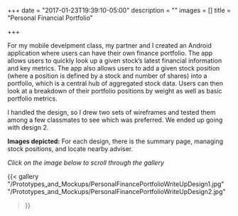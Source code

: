 +++
date = "2017-01-23T19:39:10-05:00"
description = ""
images = []
title = "Personal Financial Portfolio"

+++

For my mobile develpment class, my partner and I created an Android application where users can have their own finance portfolio. The app allows users to quickly look up a given stock’s latest financial information and key metrics. The app also allows users to add a given stock position (where a position is defined by a stock and number of shares) into a portfolio, which is a central hub of aggregated stock data. Users can then look at a breakdown of their portfolio positions by weight as well as basic portfolio metrics.

I handled the design, so I drew two sets of wireframes and tested them among a few classmates to see which was preferred. We ended up going with design 2.

**Images depicted:** For each design, there is the summary page, managing stock positions, and locate nearby adviser.

*Click on the image below to scroll through the gallery*

{{< gallery
    "/Prototypes_and_Mockups/PersonalFinancePortfolioWriteUpDesign1.jpg"
    "/Prototypes_and_Mockups/PersonalFinancePortfolioWriteUpDesign2.jpg"
>}}
